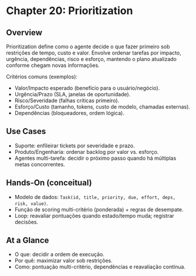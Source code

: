 # Chapter 20: Prioritization

## Overview

Prioritization define como o agente decide o que fazer primeiro sob restrições de tempo, custo e valor. Envolve ordenar tarefas por impacto, urgência, dependências, risco e esforço, mantendo o plano atualizado conforme chegam novas informações.

Critérios comuns (exemplos):

- Valor/Impacto esperado (benefício para o usuário/negócio).
- Urgência/Prazo (SLA, janelas de oportunidade).
- Risco/Severidade (falhas críticas primeiro).
- Esforço/Custo (tamanho, tokens, custo de modelo, chamadas externas).
- Dependências (bloqueadores, ordem lógica).

## Use Cases

- Suporte: enfileirar tickets por severidade e prazo.
- Produto/Engenharia: ordenar backlog por valor vs. esforço.
- Agentes multi-tarefa: decidir o próximo passo quando há múltiplas metas concorrentes.

## Hands-On (conceitual)

- Modelo de dados: `Task(id, title, priority, due, effort, deps, risk, value)`.
- Função de scoring multi-critério (ponderada) + regras de desempate.
- Loop: reavaliar pontuações quando estado/tempo muda; registrar decisões.

## At a Glance

- O que: decidir a ordem de execução.
- Por quê: maximizar valor sob restrições.
- Como: pontuação multi-critério, dependências e reavaliação contínua.
